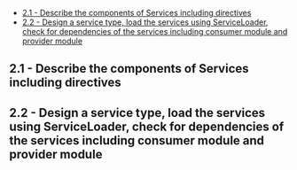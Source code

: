 - [2.1 - Describe the components of Services including directives](#2-1)
- [2.2 - Design a service type, load the services using ServiceLoader, check for dependencies of the services including consumer module and provider module](#2-2)

## <a name="2-1"></a>2.1 - Describe the components of Services including directives
## <a name="2-2"></a>2.2 - Design a service type, load the services using ServiceLoader, check for dependencies of the services including consumer module and provider module